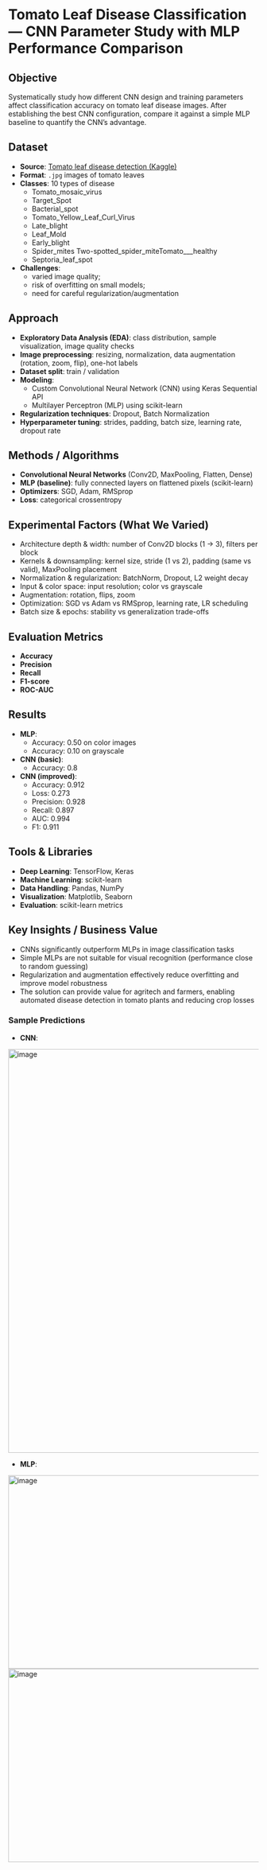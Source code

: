 # Tomato Leaf Disease Classification — CNN Parameter Study with MLP Performance Comparison

## Objective
Systematically study how different CNN design and training parameters affect classification accuracy on tomato leaf disease images. After establishing the best CNN configuration, compare it against a simple MLP baseline to quantify the CNN’s advantage.

## Dataset
- **Source**: [Tomato leaf disease detection (Kaggle)](https://www.kaggle.com/datasets/kaustubhb999/tomatoleaf)
- **Format**: `.jpg` images of tomato leaves
- **Classes**: 10 types of disease
  - Tomato_mosaic_virus
  - Target_Spot
  - Bacterial_spot
  - Tomato_Yellow_Leaf_Curl_Virus
  - Late_blight
  - Leaf_Mold
  - Early_blight
  - Spider_mites Two-spotted_spider_miteTomato___healthy
  - Septoria_leaf_spot
- **Challenges**:
    - varied image quality;
    - risk of overfitting on small models;
    - need for careful regularization/augmentation

## Approach
- **Exploratory Data Analysis (EDA)**: class distribution, sample visualization, image quality checks
- **Image preprocessing**: resizing, normalization, data augmentation (rotation, zoom, flip), one-hot labels
- **Dataset split**: train / validation 
- **Modeling**:
  - Custom Convolutional Neural Network (CNN) using Keras Sequential API
  - Multilayer Perceptron (MLP) using scikit-learn
- **Regularization techniques**: Dropout, Batch Normalization
- **Hyperparameter tuning**: strides, padding, batch size, learning rate, dropout rate

## Methods / Algorithms
- **Convolutional Neural Networks** (Conv2D, MaxPooling, Flatten, Dense)
- **MLP (baseline)**: fully connected layers on flattened pixels (scikit-learn)
- **Optimizers**: SGD, Adam, RMSprop
- **Loss**: categorical crossentropy

## Experimental Factors (What We Varied)
- Architecture depth & width: number of Conv2D blocks (1 → 3), filters per block
- Kernels & downsampling: kernel size, stride (1 vs 2), padding (same vs valid), MaxPooling placement
- Normalization & regularization: BatchNorm, Dropout, L2 weight decay
- Input & color space: input resolution; color vs grayscale
- Augmentation: rotation, flips, zoom
- Optimization: SGD vs Adam vs RMSprop, learning rate, LR scheduling
- Batch size & epochs: stability vs generalization trade-offs

## Evaluation Metrics
- **Accuracy**
- **Precision**
- **Recall**
- **F1-score**
- **ROC-AUC**

## Results
- **MLP**:
  - Accuracy: 0.50 on color images
  - Accuracy: 0.10 on grayscale
- **CNN (basic)**:
  - Accuracy: 0.8
- **CNN (improved)**:
  - Accuracy: 0.912
  - Loss: 0.273
  - Precision: 0.928
  - Recall: 0.897
  - AUC: 0.994
  - F1: 0.911

## Tools & Libraries
- **Deep Learning**: TensorFlow, Keras
- **Machine Learning**: scikit-learn
- **Data Handling**: Pandas, NumPy
- **Visualization**: Matplotlib, Seaborn
- **Evaluation**: scikit-learn metrics

## Key Insights / Business Value
- CNNs significantly outperform MLPs in image classification tasks
- Simple MLPs are not suitable for visual recognition (performance close to random guessing)
- Regularization and augmentation effectively reduce overfitting and improve model robustness
- The solution can provide value for agritech and farmers, enabling automated disease detection in tomato plants and reducing crop losses

### Sample Predictions
- **CNN**:
<img width="793" height="812" alt="image" src="https://github.com/user-attachments/assets/90bd4111-6154-4e35-b01f-0b7e4627aec7" />

- **MLP**:
<img width="515" height="389" alt="image" src="https://github.com/user-attachments/assets/84722089-6308-4dca-8bed-7363a9374a93" />

<img width="515" height="389" alt="image" src="https://github.com/user-attachments/assets/f85f7d48-25b4-4b10-a40f-129030b00764" />

